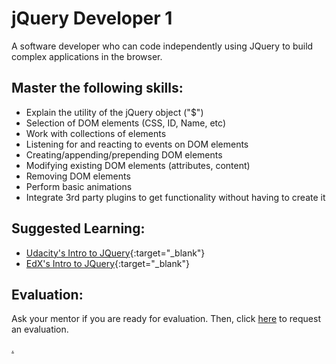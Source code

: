 # jQuery Developer 1

A software developer who can code independently using JQuery to build complex applications in the browser.

## Master the following skills:

* Explain the utility of the jQuery object ("$")
* Selection of DOM elements (CSS, ID, Name, etc)
* Work with collections of elements
* Listening for and reacting to events on DOM elements
* Creating/appending/prepending DOM elements
* Modifying existing DOM elements (attributes, content)
* Removing DOM elements
* Perform basic animations
* Integrate 3rd party plugins to get functionality without having to create it

## Suggested Learning: 
* [Udacity's Intro to JQuery](https://www.udacity.com/course/intro-to-jquery--ud245){:target="_blank"}
* [EdX's Intro to JQuery](https://www.edx.org/course/introduction-to-jquery){:target="_blank"}

## Evaluation:

Ask your mentor if you are ready for evaluation. Then, click [here](https://calendly.com/codex-academy/level-2-mastery-evaluation?a1=jQuery%20Developer%201&a2=Cnd-oYKxS_qOH_ZFcpwXkA) to request an evaluation.

[.](level-2)